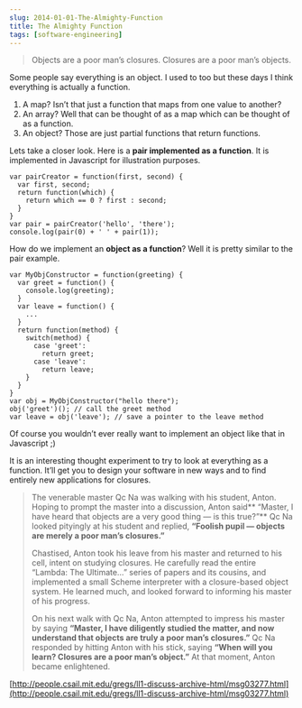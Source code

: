 ```yaml
---
slug: 2014-01-01-The-Almighty-Function
title: The Almighty Function
tags: [software-engineering]
---
```


> Objects are a poor man’s closures. Closures are a poor man’s objects.

Some people say everything is an object. I used to too but these days I think everything is actually a function.

1. A map? Isn’t that just a function that maps from one value to another?
2. An array? Well that can be thought of as a map which can be thought of as a function.
3. An object? Those are just partial functions that return functions.

Lets take a closer look. Here is a **pair implemented as a function**. It is implemented in Javascript for illustration purposes.

    var pairCreator = function(first, second) {
      var first, second;
      return function(which) {
        return which == 0 ? first : second;
      }
    }
    var pair = pairCreator('hello', 'there');
    console.log(pair(0) + ' ' + pair(1));

How do we implement an **object as a function**? Well it is pretty similar to the pair example.

    var MyObjConstructor = function(greeting) {
      var greet = function() {
        console.log(greeting);
      }
      var leave = function() {
        ...
      }
      return function(method) {
        switch(method) {
          case 'greet':
            return greet;
          case 'leave':
            return leave;
        }
      }
    }
    var obj = MyObjConstructor("hello there");
    obj('greet')(); // call the greet method
    var leave = obj('leave'); // save a pointer to the leave method

Of course you wouldn’t ever really want to implement an object like that in Javascript ;)

It is an interesting thought experiment to try to look at everything as a function. It’ll get you to design your software in new ways and to find entirely new applications for closures.

> The venerable master Qc Na was walking with his student, Anton. Hoping to prompt the master into a discussion, Anton said** “Master, I have heard that objects are a very good thing — is this true?”** Qc Na looked pityingly at his student and replied, **“Foolish pupil — objects are merely a poor man’s closures.”**
>
> Chastised, Anton took his leave from his master and returned to his cell, intent on studying closures. He carefully read the entire “Lambda: The Ultimate…” series of papers and its cousins, and implemented a small Scheme interpreter with a closure-based object system. He learned much, and looked forward to informing his master of his progress.
>
> On his next walk with Qc Na, Anton attempted to impress his master by saying **“Master, I have diligently studied the matter, and now understand that objects are truly a poor man’s closures.”** Qc Na responded by hitting Anton with his stick, saying **“When will you learn? Closures are a poor man’s object.”** At that moment, Anton became enlightened.

[http://people.csail.mit.edu/gregs/ll1-discuss-archive-html/msg03277.html](http://people.csail.mit.edu/gregs/ll1-discuss-archive-html/msg03277.html)
